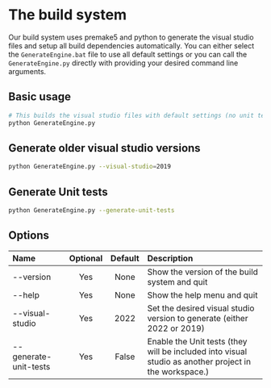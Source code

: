 # The build system

Our build system uses premake5 and python to generate the visual studio files and setup all build dependencies automatically. You can either select the `GenerateEngine.bat` file to use all default settings or you can call the `GenerateEngine.py` directly with providing your desired command line arguments.

## Basic usage

```sh
# This builds the visual studio files with default settings (no unit tests and visual studio version 2022)
python GenerateEngine.py
```

## Generate older visual studio versions

```sh
python GenerateEngine.py --visual-studio=2019
```

## Generate Unit tests

```sh
python GenerateEngine.py --generate-unit-tests
```

## Options

| Name        | Optional | Default | Description     |
| :---        |  :----:  | :----: |         :--- |
| --version              |   Yes  |  None  | Show the version of the build system and quit
| --help                 |   Yes  |  None  | Show the help menu and quit
| --visual-studio        |   Yes  |  2022  | Set the desired visual studio version to generate (either 2022 or 2019)
| --generate-unit-tests  |   Yes  |  False  | Enable the Unit tests (they will be included into visual studio as another project in the workspace.)

